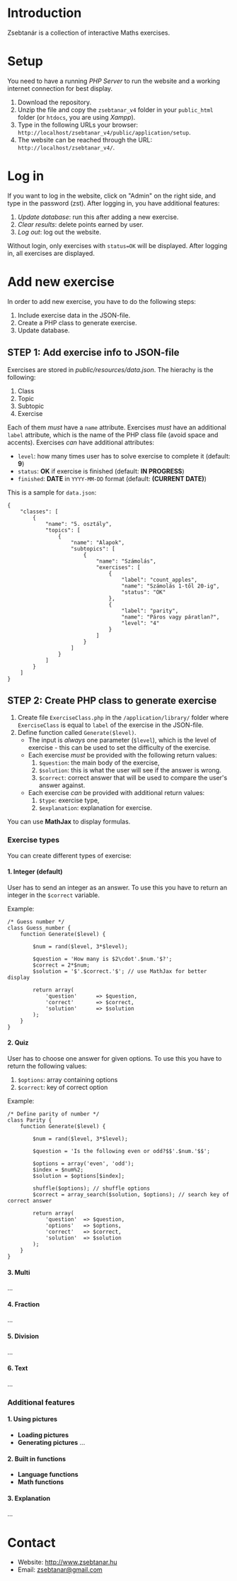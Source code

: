 # Introduction

Zsebtanár is a collection of interactive Maths exercises.

# Setup

You need to have a running *PHP Server* to run the website and a working internet connection for best display.

1. Download the repository.
2. Unzip the file and copy the `zsebtanar_v4` folder in your `public_html` folder (or `htdocs`, you are using *Xampp*).
3. Type in the following URLs your browser: `http://localhost/zsebtanar_v4/public/application/setup`.
4. The website can be reached through the URL: `http://localhost/zsebtanar_v4/`.

# Log in
If you want to log in the website, click on "Admin" on the right side, and type in the password (zst). After logging in, you have additional features:

1. *Update database*: run this after adding a new exercise.
2. *Clear results*: delete points earned by user.
3. *Log out*: log out the website.

Without login, only exercises with `status=OK` will be displayed. After logging in, all exercises are displayed.

# Add new exercise
In order to add new exercise, you have to do the following steps:

1. Include exercise data in the JSON-file.
2. Create a PHP class to generate exercise.
3. Update database.

## STEP 1: Add exercise info to JSON-file

Exercises are stored in *public/resources/data.json*. The hierachy is the following:

1. Class
2. Topic
3. Subtopic
4. Exercise

Each of them *must* have a `name` attribute. Exercises *must* have an additional `label` attribute, which is the name of the PHP class file (avoid space and accents). Exercises *can* have additional attributes:

- `level`: how many times user has to solve exercise to complete it (default: **9**)
- `status`: **OK** if exercise is finished (default: **IN PROGRESS**)
- `finished`: **DATE** in `YYYY-MM-DD` format (default: **(CURRENT DATE)**)

This is a sample for `data.json`:
```
{
    "classes": [
        {
            "name": "5. osztály",
            "topics": [
                {
                    "name": "Alapok",
                    "subtopics": [
                        {
                            "name": "Számolás",
                            "exercises": [
                                {
                                    "label": "count_apples",
                                    "name": "Számolás 1-től 20-ig",
                                    "status": "OK"
                                },
                                {
                                    "label": "parity",
                                    "name": "Páros vagy páratlan?",
                                    "level": "4"
                                }
                            ]
                        }
                    ]
                }
            ]
        }
    ]
}
```

## STEP 2: Create PHP class to generate exercise

1. Create file `ExerciseClass.php` in the `/application/library/` folder where `ExerciseClass` is equal to `label` of the exercise in the JSON-file.
2. Define function called `Generate($level)`.
    - The input is *always* one parameter (`$level`), which is the level of exercise - this can be used to set the difficulty of the exercise.
    - Each exercise *must* be provided with the following return values:
        1. `$question`: the main body of the exercise,
        2. `$solution`: this is what the user will see if the answer is wrong.
        2. `$correct`: correct answer that will be used to compare the user's answer against.
    - Each exercise *can* be provided with additional return values:
        1. `$type`: exercise type,
        2. `$explanation`: explanation for exercise.

You can use **MathJax** to display formulas.

### Exercise types

You can create different types of exercise:

#### 1. Integer (default)

User has to send an integer as an answer. To use this you have to return an integer in the `$correct` variable.

Example:
```
/* Guess number */
class Guess_number {
    function Generate($level) {

        $num = rand($level, 3*$level);

        $question = 'How many is $2\cdot'.$num.'$?';
        $correct = 2*$num;
        $solution = '$'.$correct.'$'; // use MathJax for better display

        return array(
            'question'      => $question,
            'correct'       => $correct,
            'solution'      => $solution
        );
    }
}
```

#### 2. Quiz

User has to choose one answer for given options. To use this you have to return the following values:
1. `$options`: array containing options
2. `$correct`: key of correct option

Example:
```
/* Define parity of number */
class Parity {
    function Generate($level) {

        $num = rand($level, 3*$level);

        $question = 'Is the following even or odd?$$'.$num.'$$';

        $options = array('even', 'odd');
        $index = $num%2;
        $solution = $options[$index];

        shuffle($options); // shuffle options
        $correct = array_search($solution, $options); // search key of correct answer

        return array(
            'question'  => $question,
            'options'   => $options,
            'correct'   => $correct,
            'solution'  => $solution
        );
    }
}
```

#### 3. Multi
...
#### 4. Fraction
...
#### 5. Division
...
#### 6. Text
...

### Additional features
#### 1. Using pictures
- **Loading pictures**
- **Generating pictures**
...

#### 2. Built in functions
- **Language functions**
- **Math functions**

#### 3. Explanation
...

# Contact

- Website: http://www.zsebtanar.hu
- Email: zsebtanar@gmail.com

